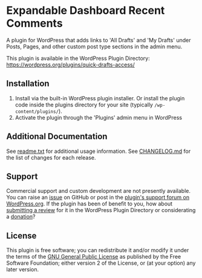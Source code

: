 # Expandable Dashboard Recent Comments

A plugin for WordPress that adds links to 'All Drafts' and 'My Drafts' under Posts, Pages, and other custom post type sections in the admin menu.

This plugin is available in the WordPress Plugin Directory: https://wordpress.org/plugins/quick-drafts-access/


## Installation

1. Install via the built-in WordPress plugin installer. Or install the plugin code inside the plugins directory for your site (typically `/wp-content/plugins/`).
2. Activate the plugin through the 'Plugins' admin menu in WordPress


## Additional Documentation

See [readme.txt](https://github.com/coffee2code/quick-drafts-access/blob/master/readme.txt) for additional usage information. See [CHANGELOG.md](CHANGELOG.md) for the list of changes for each release.


## Support

Commercial support and custom development are not presently available. You can raise an [issue](https://github.com/coffee2code/quick-drafts-access/issues) on GitHub or post in the [plugin's support forum on WordPress.org](https://wordpress.org/support/plugin/quick-drafts-access/). If the plugin has been of benefit to you, how about [submitting a review](https://wordpress.org/support/plugin/quick-drafts-access/reviews/) for it in the WordPress Plugin Directory or considerating a [donation](https://www.paypal.com/cgi-bin/webscr?cmd=_s-xclick&hosted_button_id=6ARCFJ9TX3522)?


## License

This plugin is free software; you can redistribute it and/or modify it under the terms of the [GNU General Public License](https://www.gnu.org/licenses/gpl-2.0.html) as published by the Free Software Foundation; either version 2 of the License, or (at your option) any later version.